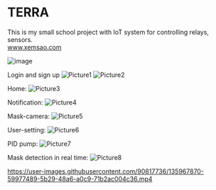 # TERRA
This is my small school project with IoT system for controlling relays, sensors.  
www.xemsao.com

![image](https://user-images.githubusercontent.com/90817736/146403641-0768f3eb-e604-42bc-b6eb-d5e1a951a501.png)

Login and sign up
![Picture1](https://user-images.githubusercontent.com/90817736/172861783-7ccfe85b-dd65-4098-b7d7-b00c9c8957c4.png)
![Picture2](https://user-images.githubusercontent.com/90817736/172861787-246f6770-15f6-440c-a6d7-eb7972382faa.png)

Home:
![Picture3](https://user-images.githubusercontent.com/90817736/172861794-06431356-47b5-4745-9726-da34c7c6aa5e.png)

Notification:
![Picture4](https://user-images.githubusercontent.com/90817736/172861797-46b81f43-48b8-4a77-bb8a-2cc205bcef9d.png)

Mask-camera:
![Picture5](https://user-images.githubusercontent.com/90817736/172861798-8b05ddd8-23d8-4e3e-90a6-a0b84560d229.png)

User-setting:
![Picture6](https://user-images.githubusercontent.com/90817736/172861803-996b3399-6474-4f85-8305-6aa6ddf09982.png)

PID pump:
![Picture7](https://user-images.githubusercontent.com/90817736/172861805-d59e5501-0804-4654-a21b-99b5a8a99a68.png)

Mask detection in real time:
![Picture8](https://user-images.githubusercontent.com/90817736/172861808-68e61a27-7932-4020-b915-648b1db15e07.png)

https://user-images.githubusercontent.com/90817736/135967870-59977489-5b29-48a6-a0c9-71b2ac004c36.mp4

